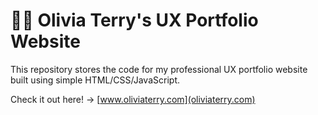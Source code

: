 # 📱💖 Olivia Terry's UX Portfolio Website 

This repository stores the code for my professional UX portfolio website built using simple HTML/CSS/JavaScript.

Check it out here! →
[www.oliviaterry.com](oliviaterry.com) 
